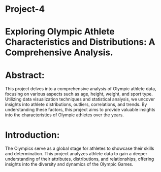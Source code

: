 # Project-4
# Exploring Olympic Athlete Characteristics and Distributions: A Comprehensive Analysis.
# Abstract:
This project delves into a comprehensive analysis of Olympic athlete data, focusing on various aspects such as age, height, weight, and sport type. Utilizing data visualization techniques and statistical analysis, we uncover insights into athlete distributions, outliers, correlations, and trends. By understanding these factors, this project aims to provide valuable insights into the characteristics of Olympic athletes over the years.
# Introduction:
The Olympics serve as a global stage for athletes to showcase their skills and determination. This project analyzes athlete data to gain a deeper understanding of their attributes, distributions, and relationships, offering insights into the diversity and dynamics of the Olympic Games.
